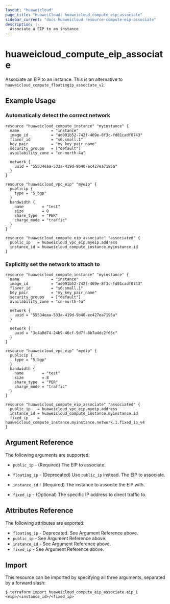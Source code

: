 ```yaml
---
layout: "huaweicloud"
page_title: "HuaweiCloud: huaweicloud_compute_eip_associate"
sidebar_current: "docs-huaweicloud-resource-compute-eip-associate"
description: |-
  Associate a EIP to an instance
---
```


# huaweicloud\_compute\_eip_associate

Associate an EIP to an instance. This is an alternative to
`huaweicloud_compute_floatingip_associate_v2`.

## Example Usage

### Automatically detect the correct network

```hcl
resource "huaweicloud_compute_instance" "myinstance" {
  name              = "instance"
  image_id          = "ad091b52-742f-469e-8f3c-fd81cadf0743"
  flavor_id         = "s6.small.1"
  key_pair          = "my_key_pair_name"
  security_groups   = ["default"]
  availability_zone = "cn-north-4a"

  network {
    uuid = "55534eaa-533a-419d-9b40-ec427ea7195a"
  }
}

resource "huaweicloud_vpc_eip" "myeip" {
  publicip {
    type = "5_bgp"
  }
  bandwidth {
    name        = "test"
    size        = 8
    share_type  = "PER"
    charge_mode = "traffic"
  }
}

resource "huaweicloud_compute_eip_associate" "associated" {
  public_ip   = huaweicloud_vpc_eip.myeip.address
  instance_id = huaweicloud_compute_instance.myinstance.id
}
```

### Explicitly set the network to attach to

```hcl
resource "huaweicloud_compute_instance" "myinstance" {
  name              = "instance"
  image_id          = "ad091b52-742f-469e-8f3c-fd81cadf0743"
  flavor_id         = "s6.small.1"
  key_pair          = "my_key_pair_name"
  security_groups   = ["default"]
  availability_zone = "cn-north-4a"

  network {
    uuid = "55534eaa-533a-419d-9b40-ec427ea7195a"
  }

  network {
    uuid = "3c4a0d74-24b9-46cf-9d7f-8b7a4dc2f65c"
  }
}

resource "huaweicloud_vpc_eip" "myeip" {
  publicip {
    type = "5_bgp"
  }
  bandwidth {
    name        = "test"
    size        = 8
    share_type  = "PER"
    charge_mode = "traffic"
  }
}

resource "huaweicloud_compute_eip_associate" "associated" {
  public_ip   = huaweicloud_vpc_eip.myeip.address
  instance_id = huaweicloud_compute_instance.myinstance.id
  fixed_ip    = huaweicloud_compute_instance.myinstance.network.1.fixed_ip_v4
}
```

## Argument Reference

The following arguments are supported:

* `public_ip` - (Required) The EIP to associate.

* `floating_ip` - (Deprecated) Use `public_ip` instead. The EIP to associate.

* `instance_id` - (Required) The instance to associte the EIP with.

* `fixed_ip` - (Optional) The specific IP address to direct traffic to.

## Attributes Reference

The following attributes are exported:

* `floating_ip` - Deprecated. See Argument Reference above.
* `public_ip` - See Argument Reference above.
* `instance_id` - See Argument Reference above.
* `fixed_ip` - See Argument Reference above.

## Import

This resource can be imported by specifying all three arguments, separated
by a forward slash:

```
$ terraform import huaweicloud_compute_eip_associate.eip_1 <eip>/<instance_id>/<fixed_ip>
```
